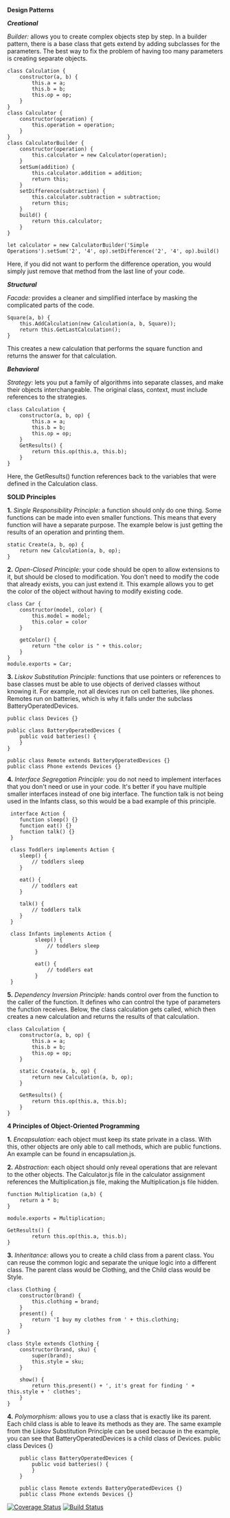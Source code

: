 **Design Patterns**

***Creational***

*Builder:* allows you to create complex objects step by step.
In a builder pattern, there is a base class that gets extend by adding subclasses for the parameters.
The best way to fix the problem of having too many parameters is creating separate objects.

    class Calculation {
        constructor(a, b) {
            this.a = a;
            this.b = b;
            this.op = op;
        }  
    }
    class Calculator {
        constructor(operation) {
            this.operation = operation;
        }
    }
    class CalculatorBuilder {
        constructor(operation) {
            this.calculator = new Calculator(operation);
        }
        setSum(addition) {
            this.calculator.addition = addition;
            return this;
        }
        setDifference(subtraction) {
            this.calculator.subtraction = subtraction;
            return this;
        }
        build() {
            return this.calculator;
        }
    }
    
    let calculator = new CalculatorBuilder('Simple Operations').setSum('2', '4', op).setDifference('2', '4', op).build()
Here, if you did not want to perform the difference operation, you would simply just remove that method from the last line of your code. 

***Structural***

*Facade:* provides a cleaner and simplified interface by masking the complicated parts of the code.
 
    Square(a, b) {
        this.AddCalculation(new Calculation(a, b, Square));
        return this.GetLastCalculation();
    }
This creates a new calculation that performs the square function and returns the answer for that calculation.

***Behavioral***

*Strategy:* lets you put a family of algorithms into separate classes, and make their objects interchangeable.
The original class, context, must include references to the strategies.

    class Calculation {
        constructor(a, b, op) {
            this.a = a;
            this.b = b;
            this.op = op;
        }
        GetResults() {
            return this.op(this.a, this.b);
        }
    }
Here, the GetResults() function references back to the variables that were defined in the Calculation class.

**SOLID Principles**

**1.** *Single Responsibility Principle:* a function should only do one thing. Some functions can be made into even smaller functions. 
This means that every function will have a separate purpose. 
The example below is just getting the results of an operation and printing them.

    static Create(a, b, op) {
        return new Calculation(a, b, op);
    }

**2.** *Open-Closed Principle:* your code should be open to allow extensions to it, but should be closed to modification. 
You don't need to modify the code that already exists, you can just extend it. 
This example allows you to get the color of the object without having to modify existing code. 

    class Car {
        constructor(model, color) {
            this.model = model;
            this.color = color
        }
    
        getColor() {
            return "the color is " + this.color;
        }
    }
    module.exports = Car;
 

**3.** *Liskov Substitution Principle:* functions that use pointers or references to base classes must be able to use objects of derived classes without knowing it.
For example, not all devices run on cell batteries, like phones. Remotes run on batteries, which is why it falls under the subclass BatteryOperatedDevices.

    public class Devices {}   
    
    public class BatteryOperatedDevices {
        public void batteries() {
        }
    }
    
    public class Remote extends BatteryOperatedDevices {}
    public class Phone extends Devices {}
    

**4.** *Interface Segregation Principle:* you do not need to implement interfaces that you don't need or use in your code. 
It's better if you have multiple smaller interfaces instead of one big interface. 
The function talk is not being used in the Infants class, so this would be a bad example of this principle.

     interface Action {
        function sleep() {}
        function eat() {}
        function talk() {}
     }
     
     class Toddlers implements Action {
        sleep() {
            // toddlers sleep
        }
        
        eat() {
            // toddlers eat 
        }
        
        talk() {
            // toddlers talk
        }
     }
     
     class Infants implements Action {
             sleep() {
                 // toddlers sleep
             }
             
             eat() {
                 // toddlers eat 
             }
     }
        
**5.** *Dependency Inversion Principle:* hands control over from the function to the caller of the function. 
It defines who can control the type of parameters the function receives. 
Below, the class calculation gets called, which then creates a new calculation and returns the results of that calculation.
    
    class Calculation {
        constructor(a, b, op) {
            this.a = a;
            this.b = b;
            this.op = op;
        }
    
        static Create(a, b, op) {
            return new Calculation(a, b, op);
        }
    
        GetResults() {
            return this.op(this.a, this.b);
        }
    }


**4 Principles of Object-Oriented Programming**

**1.** *Encapsulation:* each object must keep its state private in a class. 
With this, other objects are only able to call methods, which are public functions.
An example can be found in encapsulation.js.

**2.** *Abstraction:* each object should only reveal operations that are relevant to the other objects. 
The Calculator.js file in the calculator assignment references the Multiplication.js file, making the Multiplication.js file hidden.

    function Multiplication (a,b) {
        return a * b;
    }
    
    module.exports = Multiplication;
    
    GetResults() {
            return this.op(this.a, this.b);
    }

**3.** *Inheritance:* allows you to create a child class from a parent class. 
You can reuse the common logic and separate the unique logic into a different class.
The parent class would be Clothing, and the Child class would be Style.

    class Clothing {
        constructor(brand) {
            this.clothing = brand;
        }
        present() {
            return 'I buy my clothes from ' + this.clothing;
        }
    }
    
    class Style extends Clothing {
        constructor(brand, sku) {
            super(brand);
            this.style = sku;
        }
        
        show() {
            return this.present() + ', it's great for finding ' + this.style + ' clothes';
        }
    }
    

**4.** *Polymorphism:* allows you to use a class that is exactly like its parent. 
Each child class is able to leave its methods as they are. 
The same example from the Liskov Substitution Principle can be used because in the example, you can see that BatteryOperatedDevices is a child class of Devices.
    public class Devices {}   
        
        public class BatteryOperatedDevices {
            public void batteries() {
            }
        }
        
        public class Remote extends BatteryOperatedDevices {}
        public class Phone extends Devices {}
        
        
[![Coverage Status](https://coveralls.io/repos/github/vartika99/IS219-hw2/badge.svg?branch=master)](https://coveralls.io/github/vartika99/IS219-hw2?branch=master)
[![Build Status](https://travis-ci.org/vartika99/IS219-hw2.svg?branch=master)](https://travis-ci.org/vartika99/IS219-hw2)